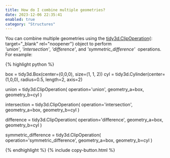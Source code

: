 ```yaml
---
title: How do I combine multiple geometries?
date: 2023-12-06 22:35:41
enabled: true
category: "Structures"
---
```

You can combine multiple geometries using the&nbsp;[tidy3d.ClipOperation](https://docs.flexcompute.com/projects/tidy3d/en/latest/api/_autosummary/tidy3d.ClipOperation.html){: target="_blank" rel="noopener"}&nbsp;object to perform *'union'*,&nbsp;*'intersection'*,&nbsp;*'difference'*, and *'symmetric\_difference'*&nbsp; operations. For example:

<div markdown class="code-snippet">{% highlight python %}

box = tidy3d.Box(center=(0,0,0), size=(1, 1, 2))
cyl = tidy3d.Cylinder(center=(1,0,0), radius=0.5, length=2, axis=2)

union = tidy3d.ClipOperation(
  operation='union', geometry_a=box, geometry_b=cyl
)

intersection = tidy3d.ClipOperation(
  operation='intersection', geometry_a=box, geometry_b=cyl
)

difference = tidy3d.ClipOperation(
  operation='difference', geometry_a=box, geometry_b=cyl
)

symmetric_difference = tidy3d.ClipOperation(
  operation='symmetric_difference', geometry_a=box, geometry_b=cyl
)

{% endhighlight %}
{% include copy-button.html %}</div>
